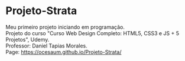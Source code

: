 # Projeto-Strata
Meu primeiro projeto iniciando em programação.<br>
Projeto do curso "Curso Web Design Completo: HTML5, CSS3 e JS + 5 Projetos", Udemy.<br>
Professor: Daniel Tapias Morales.<br>
Page: https://ocesaum.github.io/Projeto-Strata/
